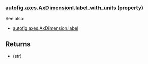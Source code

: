 ### [autofig](autofig.md).[axes](autofig.axes.md).[AxDimensionI](autofig.axes.AxDimensionI.md).label_with_units (property)




See also:

* [autofig.axes.AxDimension.label](autofig.axes.AxDimension.label.md)

Returns
---------
* (str)

